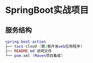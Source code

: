 # SpringBoot实战项目
## 服务结构
``` lua
spring-boot-action
├── taco-cloud (第2章开发web应用程序)
├── README.md 说明文件
└── pom.xml (Maven项目集成)
```


